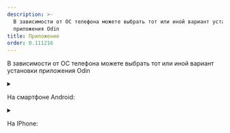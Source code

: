 ```yaml
---
description: >-
  В зависимости от ОС телефона можете выбрать тот или иной вариант установки
  приложения Odin
title: Приложение
order: 0.111216
---
```


В зависимости от ОС телефона можете выбрать тот или иной вариант установки приложения Odin

<details>

<summary>

На смартфоне Android:

</summary>

Опубликовано приложение Odin в [Google Play](https://play.google.com/store/apps/details?id=study.odin.www.twa).

![](<.gitbook/assets/image (104).png>)

</details>

<details>

<summary>

На IPhone:

</summary>



Odin **нет** в AppStore, но вы можете установить PWA - **приложение** для SPA на мобильной версии **через браузер**:

1. Зайдите в браузер Safari
2. Меню браузера нажмите на ![](https://lh5.googleusercontent.com/-hL7UL4PFy3jAarjhrsbtiD-655-RXpZAVOWMTB17_Sq0iOg64Smrorc8ORGb8KSzuTg8FOGNV4nj8zHjGa5E5nhEtjoi4PNzJNVKzI8--od-mwqxCbcb6--j8pi3dmTjCrocVYZqqQ5TGbs5g).

![](<.gitbook/assets/image (106).png>)

3. Выберите пункт “На экран Домой”.

![](<.gitbook/assets/image (107).png>)

4. Нажмите кнопку “Добавить”.

![](<.gitbook/assets/image (108).png>)

5. PWA - приложение для SPA установлено на экран вашего телефона.

![](<.gitbook/assets/image (109).png>)

</details>